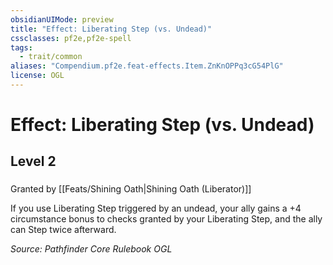 ```yaml
---
obsidianUIMode: preview
title: "Effect: Liberating Step (vs. Undead)"
cssclasses: pf2e,pf2e-spell
tags:
  - trait/common
aliases: "Compendium.pf2e.feat-effects.Item.ZnKnOPPq3cG54PlG"
license: OGL
---
```

# Effect: Liberating Step (vs. Undead)
## Level 2
### 






Granted by [[Feats/Shining Oath|Shining Oath (Liberator)]]

If you use Liberating Step triggered by an undead, your ally gains a +4 circumstance bonus to checks granted by your Liberating Step, and the ally can Step twice afterward.

*Source: Pathfinder Core Rulebook*
*OGL*
